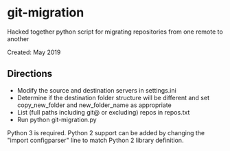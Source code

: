 # git-migration

Hacked together python script for migrating repositories from one remote to another

Created: May 2019

## Directions
* Modify the source and destination servers in settings.ini
* Determine if the destination folder structure will be different and set copy_new_folder and new_folder_name as appropriate
* List (full paths including git@ or excluding) repos in repos.txt
* Run python git-migration.py

Python 3 is required.
Python 2 support can be added by changing the "import configparser" line to match Python 2 library definition.
